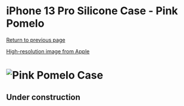 # iPhone 13 Pro Silicone Case - Pink Pomelo

[Return to previous page](/iphone_13)

[High-resolution image from Apple](https://store.storeimages.cdn-apple.com/8756/as-images.apple.com/is//MM2E3?wid=4500&hei=4500&fmt=png)

# ![Pink Pomelo Case](/everyphone/MM2E3.png)

## Under construction
